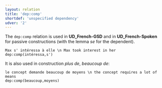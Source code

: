 ```yaml
---
layout: relation
title: 'dep:comp'
shortdef: 'unspecified dependency'
udver: '2'
---
```


The `dep:comp` relation is used in **UD_French-GSD** and in **UD_French-Spoken** for passive constructions (with the lemma *se* for the dependent).

~~~ sdparse
Max s' intéressa à elle \n Max took interest in her
dep:comp(intéressa,s')
~~~

It is also used in construction *plus de*, *beaucoup de*:

~~~ sdparse
le concept demande beaucoup de moyens \n the concept requires a lot of means
dep:comp(beaucoup,moyens)
~~~
<!-- Interlanguage links updated Pá kvě 14 11:09:01 CEST 2021 -->
